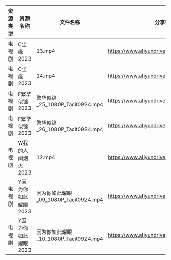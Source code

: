 | 资源类型 | 资源名称         | 文件名称                           | 分享链接                                      | 更新时间       |
| ---- | ------------ | ------------------------------ | ----------------------------------------- | ---------- |
| 电视剧  | C尘缘2023      | 13.mp4                         | https://www.aliyundrive.com/s/yWHajFwVrtP | 2023-07-10 |
| 电视剧  | C尘缘2023      | 14.mp4                         | https://www.aliyundrive.com/s/yWHajFwVrtP | 2023-07-10 |
| 电视剧  | F繁华似锦2023    | 繁华似锦_25_1080P_Tacit0924.mp4    | https://www.aliyundrive.com/s/nfqRpmX9zDs | 2023-07-10 |
| 电视剧  | F繁华似锦2023    | 繁华似锦_26_1080P_Tacit0924.mp4    | https://www.aliyundrive.com/s/nfqRpmX9zDs | 2023-07-10 |
| 电视剧  | W我的人间烟火2023  | 12.mp4                         | https://www.aliyundrive.com/s/MrDX7S2H7Wa | 2023-07-10 |
| 电视剧  | Y因为你如此耀眼2023 | 因为你如此耀眼_09_1080P_Tacit0924.mp4 | https://www.aliyundrive.com/s/WLdrmG3sqtA | 2023-07-10 |
| 电视剧  | Y因为你如此耀眼2023 | 因为你如此耀眼_10_1080P_Tacit0924.mp4 | https://www.aliyundrive.com/s/WLdrmG3sqtA | 2023-07-10 |

